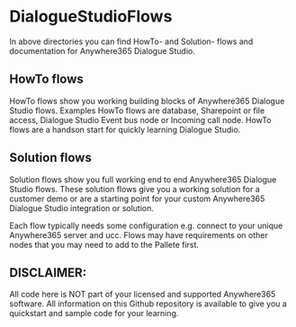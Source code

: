 # DialogueStudioFlows
In above directories you can find HowTo- and Solution- flows and documentation for Anywhere365 Dialogue Studio.

## HowTo flows
HowTo flows show you working building blocks of Anywhere365 Dialogue Studio flows. Examples HowTo flows are database, Sharepoint or file access, Dialogue Studio Event bus node or Incoming call node. HowTo flows are a handson start for quickly learning Dialogue Studio.

## Solution flows
Solution flows show you full working end to end Anywhere365 Dialogue Studio flows. These solution flows give you a working solution for a customer demo or are a starting point for your custom Anywhere365 Dialogue Studio integration or solution. 

Each flow typically needs some configuration e.g. connect to your unique Anywhere365 server and ucc.
Flows may have requirements on other nodes that you may need to add to the Pallete first.

## DISCLAIMER:
All code here is NOT part of your licensed and supported Anywhere365 software. All information on this Github repository is available to give you a quickstart and sample code for your learning.

